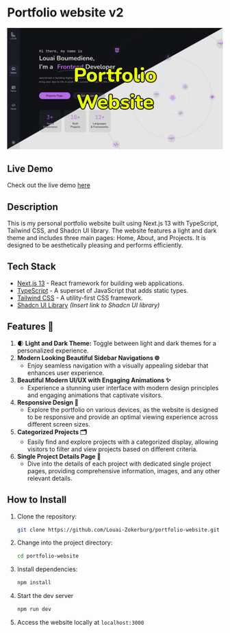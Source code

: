 # Portfolio website v2

![stylee one.png](https://github.com/Louai-Zokerburg/portfolio-website/blob/main/cover.png?raw=true)

## **Live Demo**

Check out the live demo [here](https://portfolio-website-gray-theta.vercel.app/) 

## **Description**

This is my personal portfolio website built using Next.js 13 with TypeScript, Tailwind CSS, and Shadcn UI library. The website features a light and dark theme and includes three main pages: Home, About, and Projects. It is designed to be aesthetically pleasing and performs efficiently.

## **Tech Stack**

- [Next.js 13](https://nextjs.org/) - React framework for building web applications.
- [TypeScript](https://www.typescriptlang.org/) - A superset of JavaScript that adds static types.
- [Tailwind CSS](https://tailwindcss.com/) - A utility-first CSS framework.
- [Shadcn UI Library](https://ui.shadcn.com/) *(Insert link to Shadcn UI library)*

## **Features 🚀**

1. 🌒 **Light and Dark Theme:** Toggle between light and dark themes for a personalized experience.
2. **Modern Looking Beautiful Sidebar Navigations 🌐**
    - Enjoy seamless navigation with a visually appealing sidebar that enhances user experience.
3. **Beautiful Modern UI/UX with Engaging Animations ✨**
    - Experience a stunning user interface with modern design principles and engaging animations that captivate visitors.
4. **Responsive Design 📱**
    - Explore the portfolio on various devices, as the website is designed to be responsive and provide an optimal viewing experience across different screen sizes.
5. **Categorized Projects 🗂️**
    - Easily find and explore projects with a categorized display, allowing visitors to filter and view projects based on different criteria.
6. **Single Project Details Page 📄**
    - Dive into the details of each project with dedicated single project pages, providing comprehensive information, images, and any other relevant details.

## **How to Install**

1. Clone the repository:
    
    ```bash
    git clone https://github.com/Louai-Zokerburg/portfolio-website.git
    ```
    
2. Change into the project directory:
    
    ```bash
    cd portfolio-website
    ```
    
3. Install dependencies:
    
    ```bash
    npm install
    ```
    
4. Start the dev server
    
    ```bash
    npm run dev
    ```
    
5. Access the website locally at `localhost:3000`